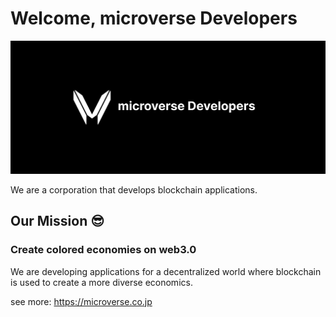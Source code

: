 # Welcome, microverse Developers

![microverse header image](/public/microverse-developers-header.png)

We are a corporation that develops blockchain applications.

## Our Mission 😎

### Create colored economies on web3.0

We are developing applications for a decentralized world where blockchain is used to create a more diverse economics.

see more: https://microverse.co.jp
